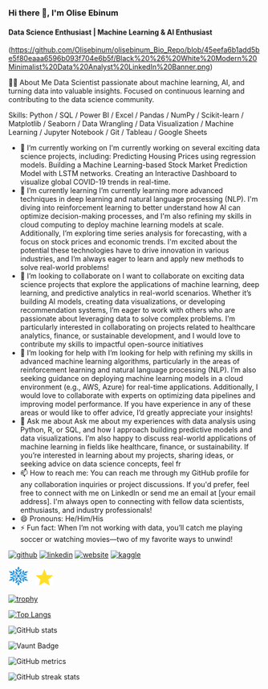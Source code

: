 ### Hi there 👋, I'm Olise Ebinum
#### Data Science Enthusiast | Machine Learning & AI Enthusiast
(https://github.com/Olisebinum/olisebinum_Bio_Repo/blob/45eefa6b1add5be5f80eaaa6596b093f704e6b5f/Black%20%26%20White%20Modern%20Minimalist%20Data%20Analyst%20LinkedIn%20Banner.png)

👨‍💻 About Me
Data Scientist passionate about machine learning, AI, and turning data into valuable insights. Focused on continuous learning and contributing to the data science community.

Skills: Python / SQL / Power BI / Excel / Pandas / NumPy / Scikit-learn / Matplotlib / Seaborn / Data Wrangling / Data Visualization / Machine Learning / Jupyter Notebook / Git / Tableau / Google Sheets

- 🔭 I’m currently working on I'm currently working on several exciting data science projects, including:  Predicting Housing Prices using regression models. Building a Machine Learning-based Stock Market Prediction Model with LSTM networks. Creating an Interactive Dashboard to visualize global COVID-19 trends in real-time. 
- 🌱 I’m currently learning I’m currently learning more advanced techniques in deep learning and natural language processing (NLP). I'm diving into reinforcement learning to better understand how AI can optimize decision-making processes, and I'm also refining my skills in cloud computing to deploy machine learning models at scale. Additionally, I’m exploring time series analysis for forecasting, with a focus on stock prices and economic trends.  I'm excited about the potential these technologies have to drive innovation in various industries, and I’m always eager to learn and apply new methods to solve real-world problems! 
- 👯 I’m looking to collaborate on I want to collaborate on exciting data science projects that explore the applications of machine learning, deep learning, and predictive analytics in real-world scenarios. Whether it’s building AI models, creating data visualizations, or developing recommendation systems, I’m eager to work with others who are passionate about leveraging data to solve complex problems.  I’m particularly interested in collaborating on projects related to healthcare analytics, finance, or sustainable development, and I would love to contribute my skills to impactful open-source initiatives 
- 🤔 I’m looking for help with I’m looking for help with refining my skills in advanced machine learning algorithms, particularly in the areas of reinforcement learning and natural language processing (NLP). I’m also seeking guidance on deploying machine learning models in a cloud environment (e.g., AWS, Azure) for real-time applications.  Additionally, I would love to collaborate with experts on optimizing data pipelines and improving model performance. If you have experience in any of these areas or would like to offer advice, I’d greatly appreciate your insights! 
- 💬 Ask me about Ask me about my experiences with data analysis using Python, R, or SQL, and how I approach building predictive models and data visualizations. I’m also happy to discuss real-world applications of machine learning in fields like healthcare, finance, or sustainability.  If you’re interested in learning about my projects, sharing ideas, or seeking advice on data science concepts, feel fr 
- 📫 How to reach me: You can reach me through my GitHub profile for any collaboration inquiries or project discussions. If you'd prefer, feel free to connect with me on LinkedIn or send me an email at [your email address]. I'm always open to connecting with fellow data scientists, enthusiasts, and industry professionals! 
- 😄 Pronouns: He/Him/His 
- ⚡ Fun fact: When I’m not working with data, you’ll catch me playing soccer or watching movies—two of my favorite ways to unwind! 


[<img src='https://cdn.jsdelivr.net/npm/simple-icons@3.0.1/icons/github.svg' alt='github' height='40'>](https://github.com/Olisebinum)  [<img src='https://cdn.jsdelivr.net/npm/simple-icons@3.0.1/icons/linkedin.svg' alt='linkedin' height='40'>](https://www.linkedin.com/in/https://www.linkedin.com/in/olisebinum//)  [<img src='https://cdn.jsdelivr.net/npm/simple-icons@3.0.1/icons/icloud.svg' alt='website' height='40'>](https://www.datascienceportfol.io/olisebinum)  [<img src='https://cdn.jsdelivr.net/npm/simple-icons@3.0.1/icons/kaggle.svg' alt='kaggle' height='40'>](https://www.kaggle.com/k1ngn31l)  

<a href='https://archiveprogram.github.com/'><img src='https://raw.githubusercontent.com/acervenky/animated-github-badges/master/assets/acbadge.gif' width='40' height='40'></a> <a href='https://stars.github.com/'><img src='https://raw.githubusercontent.com/acervenky/animated-github-badges/master/assets/starbadge.gif' width='35' height='35'></a> 

[![trophy](https://github-profile-trophy.vercel.app/?username=Olisebinum)](https://github.com/ryo-ma/github-profile-trophy)

[![Top Langs](https://github-readme-stats.vercel.app/api/top-langs/?username=Olisebinum)](https://github.com/anuraghazra/github-readme-stats)

![GitHub stats](https://github-readme-stats.vercel.app/api?username=Olisebinum&show_icons=true&count_private=true)  

![Vaunt Badge](https://api.vaunt.dev/v1/github/entities/Olisebinum/contributions?format=svg&private=true)  

![GitHub metrics](https://metrics.lecoq.io/Olisebinum)  

![GitHub streak stats](https://streak-stats.demolab.com/?user=Olisebinum)  

